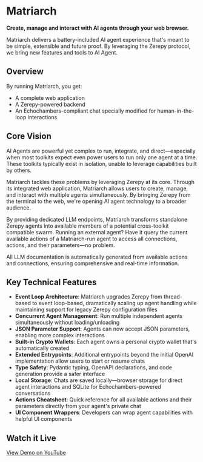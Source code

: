 # Matriarch

**Create, manage and interact with AI agents through your web browser.**

Matriarch delivers a battery-included AI agent experience that's meant to be simple, extensible and future proof. By leveraging the Zerepy protocol, we bring new features and tools to AI Agent.

## Overview

By running Matriarch, you get:

- A complete web application
- A Zerepy-powered backend
- An Echochambers-compliant chat specially modified for human-in-the-loop interactions

## Core Vision

AI Agents are powerful yet complex to run, integrate, and direct—especially when most toolkits expect even power users to run only one agent at a time. These toolkits typically exist in isolation, unable to leverage capabilities built by others.

Matriarch tackles these problems by leveraging Zerepy at its core. Through its integrated web application, Matriarch allows users to create, manage, and interact with multiple agents simultaneously. By bringing Zerepy from the terminal to the web, we're opening AI agent technology to a broader audience.

By providing dedicated LLM endpoints, Matriarch transforms standalone Zerepy agents into available members of a potential cross-toolkit compatible swarm. Running an external agent? Have it query the current available actions of a Matriarch-run agent to access all connections, actions, and their parameters—no problem.

All LLM documentation is automatically generated from available actions and connections, ensuring comprehensive and real-time information.

## Key Technical Features

- **Event Loop Architecture**: Matriarch upgrades Zerepy from thread-based to event loop-based, dramatically scaling up agent handling while maintaining support for legacy Zerepy configuration files
- **Concurrent Agent Management**: Run multiple independent agents simultaneously without loading/unloading
- **JSON Parameter Support**: Agents can now accept JSON parameters, enabling more complex interactions
- **Built-in Crypto Wallets**: Each agent owns a personal crypto wallet that's automatically created
- **Extended Entrypoints**: Additional entrypoints beyond the initial OpenAI implementation allow users to start or resume chats
- **Type Safety**: Pydantic typing, OpenAPI declarations, and code generation provide a safer interface
- **Local Storage**: Chats are saved locally—browser storage for direct agent interactions and SQLite for Echochambers-powered conversations
- **Actions Cheatsheet**: Quick reference for all available actions and their parameters directly from your agent's private chat
- **UI Component Wrappers**: Developers can wrap agent capabilities with helpful UI components

## Watch it Live

[View Demo on YouTube](https://youtu.be/s0BP_HmBONI)
